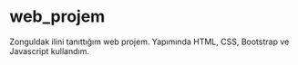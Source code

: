# web_projem
Zonguldak ilini tanıttığım web projem. Yapımında HTML, CSS, Bootstrap ve Javascript kullandım.
